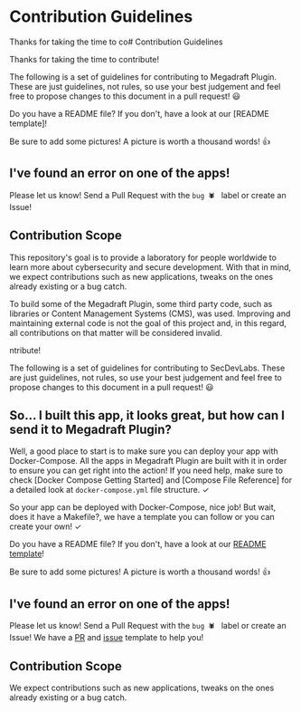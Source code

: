 # Contribution Guidelines

Thanks for taking the time to co# Contribution Guidelines

Thanks for taking the time to contribute!

The following is a set of guidelines for contributing to Megadraft Plugin. These are just guidelines, not rules, so use your best judgement and feel free to propose changes to this document in a pull request! 😃


Do you have a README file? If you don't, have a look at our [README template]!

Be sure to add some pictures! A picture is worth a thousand words! 👍

## I've found an error on one of the apps!

Please let us know! Send a Pull Request with the `bug 🕷 ` label or create an Issue! 

## Contribution Scope

This repository's goal is to provide a laboratory for people worldwide to learn more about cybersecurity and secure development. With that in mind, we expect contributions such as new applications, tweaks on the ones already existing or a bug catch.

To build some of the Megadraft Plugin, some third party code, such as libraries or Content Management Systems (CMS), was used. Improving and maintaining external code is not the goal of this project and, in this regard, all contributions on that matter will be considered invalid.

[1]:/docs/Makefile
[3]:/docs/README_Template.md
[4]:/docs/PR_Template.md
[5]:/docs/Issue_Template.md
[6]:https://docs.docker.com/compose/gettingstarted/
[7]:https://docs.docker.com/compose/compose-file/
ntribute!

The following is a set of guidelines for contributing to SecDevLabs. These are just guidelines, not rules, so use your best judgement and feel free to propose changes to this document in a pull request! 😃

## So... I built this app, it looks great, but how can I send it to Megadraft Plugin?

Well, a good place to start is to make sure you can deploy your app with Docker-Compose. All the apps in Megadraft Plugin are built with it in order to ensure you can get right into the action! If you need help, make sure to check [Docker Compose Getting Started] and [Compose File Reference] for a detailed look at `docker-compose.yml` file structure. ✓

So your app can be deployed with Docker-Compose, nice job! But wait, does it have a Makefile?, we have a template you can follow or you can create your own! ✓



Do you have a README file? If you don't, have a look at our [README template][3]!

Be sure to add some pictures! A picture is worth a thousand words! 👍

## I've found an error on one of the apps!

Please let us know! Send a Pull Request with the `bug 🕷 ` label or create an Issue! We have a [PR][4] and [issue][5] template to help you!

## Contribution Scope

We expect contributions such as new applications, tweaks on the ones already existing or a bug catch.
